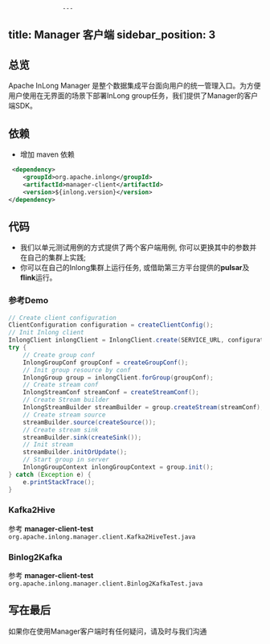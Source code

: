                    ---
title: Manager 客户端
sidebar_position: 3
---

## 总览

Apache InLong Manager 是整个数据集成平台面向用户的统一管理入口。为方便用户使用在无界面的场景下部署InLong group任务，我们提供了Manager的客户端SDK。

## 依赖

- 增加 maven 依赖
```xml
 <dependency>
    <groupId>org.apache.inlong</groupId>
    <artifactId>manager-client</artifactId>
    <version>${inlong.version}</version>
</dependency>
```

## 代码

- 我们以单元测试用例的方式提供了两个客户端用例, 你可以更换其中的参数并在自己的集群上实践;
- 你可以在自己的Inlong集群上运行任务, 或借助第三方平台提供的**pulsar**及**flink**运行。

### 参考Demo

```java
// Create client configuration
ClientConfiguration configuration = createClientConfig();
// Init Inlong client
InlongClient inlongClient = InlongClient.create(SERVICE_URL, configuration);
try {
    // Create group conf
    InlongGroupConf groupConf = createGroupConf();
    // Init group resource by conf
    InlongGroup group = inlongClient.forGroup(groupConf);
    // Create stream conf
    InlongStreamConf streamConf = createStreamConf();
    // Create Stream builder 
    InlongStreamBuilder streamBuilder = group.createStream(streamConf);
    // Create stream source
    streamBuilder.source(createSource());
    // Create stream sink
    streamBuilder.sink(createSink());
    // Init stream 
    streamBuilder.initOrUpdate();
    // Start group in server
    InlongGroupContext inlongGroupContext = group.init();
} catch (Exception e) {
    e.printStackTrace();
}
```

### Kafka2Hive

参考 **manager-client-test**
``org.apache.inlong.manager.client.Kafka2HiveTest.java``

### Binlog2Kafka

参考 **manager-client-test**
``org.apache.inlong.manager.client.Binlog2KafkaTest.java``

## 写在最后

如果你在使用Manager客户端时有任何疑问，请及时与我们沟通